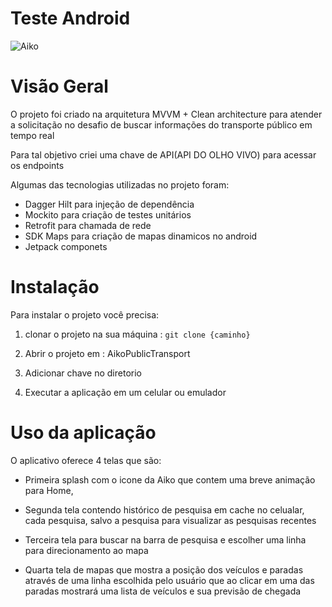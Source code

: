 # Teste Android

![Aiko](imagens/aiko.png)

# **Visão Geral**

O projeto foi criado na arquitetura MVVM + Clean architecture para atender a solicitação no desafio de buscar informações do transporte público em tempo real

Para tal objetivo criei uma chave de API(API DO OLHO VIVO) para acessar os endpoints

Algumas das tecnologias utilizadas no projeto foram:
- Dagger Hilt para injeção de dependência
- Mockito para criação de testes unitários
- Retrofit para chamada de rede
- SDK Maps para criação de mapas dinamicos no android
- Jetpack componets

# **Instalação**

Para instalar o projeto você precisa:

1. clonar o projeto na sua máquina : ``git clone {caminho}`` 

2. Abrir o projeto em : AikoPublicTransport

3. Adicionar chave no diretorio

4. Executar a aplicação em um celular ou emulador

# **Uso da aplicação**

O aplicativo oferece 4 telas que são:

- Primeira splash com o icone da Aiko que contem uma breve animação para Home, 

- Segunda tela contendo histórico de pesquisa em cache no celualar, cada pesquisa, salvo a pesquisa para visualizar as pesquisas recentes

- Terceira tela para buscar na barra de pesquisa e escolher uma linha para direcionamento ao mapa

- Quarta tela de mapas que mostra a posição dos veículos e paradas através de uma linha escolhida pelo usuário que ao clicar em uma das paradas mostrará uma lista de veículos e sua previsão de chegada





